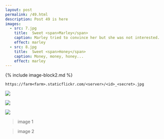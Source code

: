 ```yaml
---
layout: post
permalink: /49.html
description: Post 49 is here 
images:
  - src: 7.jpg
    title:  Sweet <span>Marley</span>
    caption: Marley tried to convince her but she was not interested. 
    effect: marley
  - src: 8.jpg
    title:  Sweet <span>Honey</span>
    caption: Money, money, honey... 
    effect: marley 
---
```


{% include image-block2.md %}

```
https://farm<farm>.staticflickr.com/<server>/<id>_<secret>.jpg
```

![](https://farm6.staticflickr.com/5653/22843850054_3b21227557_b.jpg)

![](https://farm1.staticflickr.com/451/19673054771_a06eb76410_b.jpg)


![](https://c1.staticflickr.com/1/464/19047854183_12c8e32b1b_c.jpg)


> image 1

> image 2

